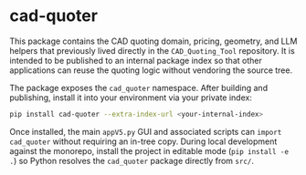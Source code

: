 # cad-quoter

This package contains the CAD quoting domain, pricing, geometry, and LLM helpers that
previously lived directly in the `CAD_Quoting_Tool` repository.  It is intended to be
published to an internal package index so that other applications can reuse the quoting
logic without vendoring the source tree.

The package exposes the `cad_quoter` namespace.  After building and publishing, install it
into your environment via your private index:

```bash
pip install cad-quoter --extra-index-url <your-internal-index>
```

Once installed, the main `appV5.py` GUI and associated scripts can `import cad_quoter`
without requiring an in-tree copy. During local development against the monorepo,
install the project in editable mode (`pip install -e .`) so Python resolves the
`cad_quoter` package directly from `src/`.
